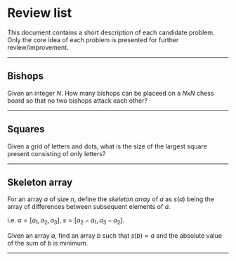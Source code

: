 # Review list

This document contains a short description of each candidate problem. Only the core idea of each problem is presented for further review/improvement.

___
## Bishops
Given an integer $N$. How many bishops can be placeed on a $NxN$ chess board so that no two bishops attack each other?
___
## Squares
Given a grid of letters and dots, what is the size of the largest square present consisting of only letters?
___
## Skeleton array
For an array $a$ of size $n$, define the *skeleton array* of $a$ as $s(a)$ being the array of differences between subsequent elements of $a$. 

i.e. $a = [a_1,a_2,a_3]$, $s = [a_2-a_1,a_3-a_2]$.

Given an array $a$, find an array $b$ such that $s(b) = a$ and the absolute value of the sum of $b$ is minimum. 
___